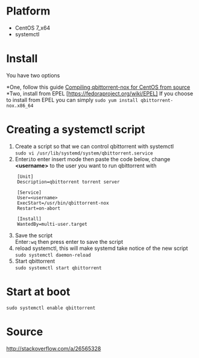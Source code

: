 # Platform
* CentOS 7_x64
* systemctl

# Install
You have two options

*One, follow this guide [Compiling qbittorrent-nox for CentOS from source](wiki/Compiling-qbittorrent-nox-for-CentOS-from-source)
*Two, install from EPEL [https://fedoraproject.org/wiki/EPEL]
If you choose to install from EPEL you can simply `sudo yum install qbittorrent-nox.x86_64`

# Creating a systemctl script
1. Create a script so that we can control qbittorrent with systemctl  
`sudo vi /usr/lib/systemd/system/qbittorrent.service`  
2. Enter`i`to enter insert mode then paste the code below, change **\<username\>** to the user you want to run qbittorrent with    
```
    [Unit]
    Description=qbittorrent torrent server
    
    [Service]
    User=<username>
    ExecStart=/usr/bin/qbittorrent-nox
    Restart=on-abort
    
    [Install]
    WantedBy=multi-user.target
```
3. Save the script  
Enter`:wq` then press enter to save the script  
4. reload systemctl, this will make systemd take notice of the new script  
`sudo systemctl daemon-reload`  
5. Start qbittorrent  
`sudo systemctl start qbittorrent`  

# Start at boot
`sudo systemctl enable qbittorrent`

# Source
http://stackoverflow.com/a/26565328